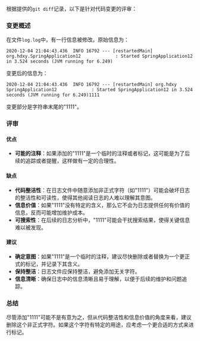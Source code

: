 根据提供的`git diff`记录，以下是针对代码变更的评审：

### 变更概述
在文件`log.log`中，有一行信息被修改。原始信息为：
```
2020-12-04 21:04:43.436  INFO 16792 --- [restartedMain] org.hdxy.SpringApplication12             : Started SpringApplication12 in 3.524 seconds (JVM running for 6.249)
```
变更后的信息为：
```
2020-12-04 21:04:43.436  INFO 16792 --- [restartedMain] org.hdxy SpringApplication12             : Started SpringApplication12 in 3.524 seconds (JVM running for 6.249)1111
```
变更部分是字符串末尾的"1111"。

### 评审

#### 优点
- **可能的注释**：如果添加的"1111"是一个临时的注释或者标记，这可能是为了后续的追踪或者提醒，这样做有一定的合理性。

#### 缺点
- **代码整洁性**：在日志文件中随意添加非正式字符（如"1111"）可能会破坏日志的整洁性和可读性，使得其他阅读日志的人难以理解其意图。
- **信息价值**：如果"1111"没有特定的含义，那么它不会为日志提供任何有价值的信息，反而可能增加维护成本。
- **可搜索性**：在后续的日志分析中，"1111"可能会干扰搜索结果，使得关键信息难以被发现。

#### 建议
- **确定意图**：如果"1111"是一个临时的注释，建议尽快删除或者替换为一个更正式的标记，并记录下其含义。
- **保持整洁**：日志文件应保持整洁，避免添加无关字符。
- **信息清晰**：确保日志中的信息清晰且易于理解，以便于后续的维护和问题追踪。

### 总结
尽管添加"1111"可能不是有意为之，但从代码整洁性和信息价值的角度来看，建议删除这个非正式字符。如果这个字符有特定的用途，应考虑一个更合适的方式来进行标记。